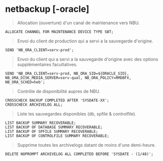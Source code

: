 # netbackup [-oracle]

> Allocation (ouverture) d'un canal de maintenance vers NBU.

```
ALLOCATE CHANNEL FOR MAINTENANCE DEVICE TYPE SBT;
```

> Envoi du client de production qui a servi a la sauvegarde d'origine.

```
SEND 'NB_ORA_CLIENT=serv-prod';
```

> Envoi du client qui a servi a la sauvegarde d'origine avec des options supplémentaires facultatives.

```
SEND 'NB_ORA_CLIENT=serv-prod, NB_ORA_SID=${ORACLE_SID}, NB_ORA_DISK_MEDIA_SERVER=serv-qual, NB_ORA_POLICY=RMDBFX, NB_ORA_SCHED=heb';
```

> Contrôle de disponibilité aupres de NBU.

```
CROSSCHECK BACKUP COMPLETED AFTER 'SYSDATE-XX';
CROSSCHECK ARCHIVELOG ALL;
```

> Liste les sauvegardes disponibles (db, spfile & controlfile).

```
LIST BACKUP SUMMARY RECOVERABLE;
LIST BACKUP OF DATABASE SUMMARY RECOVERABLE;
LIST BACKUP OF SPFILE SUMMARY RECOVERABLE;
LIST BACKUP OF CONTROLFILE SUMMARY RECOVERABLE;
```

> Supprime toutes les archivelogs datant de moins d'une demi-heure.

```
DELETE NOPROMPT ARCHIVELOG ALL COMPLETED BEFORE 'SYSDATE - (1/48)';
```